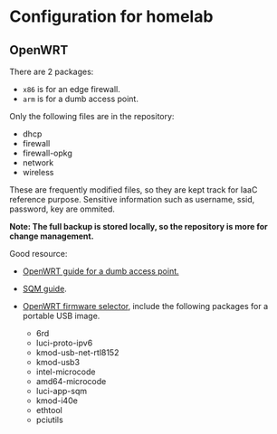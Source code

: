 # Configuration for homelab

## OpenWRT

There are 2 packages:

- `x86` is for an edge firewall.
- `arm` is for a dumb access point.

Only the following files are in the repository:

- dhcp
- firewall
- firewall-opkg
- network
- wireless

These are frequently modified files, so they are kept track for IaaC reference purpose. Sensitive information such as username, ssid, password, key are ommited.

**Note: The full backup is stored locally, so the repository is more for change management.**

Good resource:

- [OpenWRT guide for a dumb access point.](https://openwrt.org/docs/guide-user/network/wifi/dumbap)
- [SQM guide](https://openwrt.org/docs/guide-user/network/traffic-shaping/sqm).
- [OpenWRT firmware selector](https://firmware-selector.openwrt.org/), include the following packages for a portable USB image.

  - 6rd
  - luci-proto-ipv6
  - kmod-usb-net-rtl8152
  - kmod-usb3
  - intel-microcode
  - amd64-microcode
  - luci-app-sqm
  - kmod-i40e
  - ethtool
  - pciutils